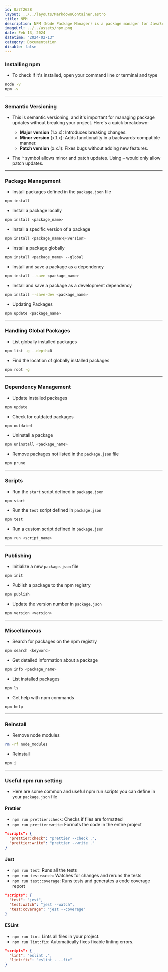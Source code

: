 ```yaml
---
id: 0a7f2628
layout: ../../layouts/MarkdownContainer.astro
title: NPM
description: NPM (Node Package Manager) is a package manager for JavaScript that allows developers to easily share and reuse code. It simplifies dependency management and makes it effortless to install, publish, and manage packages for Node.js projects.
imageUrl: ../../assets/npm.png
date: Feb 13, 2024
datetime: "2024-02-13"
category: Documentation
disable: false
---
```


### Installing npm

- To check if it's installed, open your command line or terminal and type

```bash
node -v
npm -v
```

---

### Semantic Versioning

- This is semantic versioning, and it's important for managing package updates without breaking your project. Here's a quick breakdown:

  - **Major version** (1.x.x): Introduces breaking changes.
  - **Minor version** (x.1.x): Adds functionality in a backwards-compatible manner.
  - **Patch version** (x.x.1): Fixes bugs without adding new features.

- The `^` symbol allows minor and patch updates. Using `~` would only allow patch updates.

---

### Package Management

- Install packages defined in the `package.json` file

```bash
npm install
```

- Install a package locally

```bash
npm install <package_name>
```

- Install a specific version of a package

```bash
npm install <package_name>@<version>
```

- Install a package globally

```bash
npm install <package_name> --global
```

- Install and save a package as a dependency

```bash
npm install --save <package_name>
```

- Install and save a package as a development dependency

```bash
npm install --save-dev <package_name>
```

- Updating Packages

```bash
npm update <package_name>
```

---

### Handling Global Packages

- List globally installed packages

```bash
npm list -g --depth=0
```

- Find the location of globally installed packages

```bash
npm root -g
```

---

### Dependency Management

- Update installed packages

```bash
npm update
```

- Check for outdated packages

```bash
npm outdated
```

- Uninstall a package

```bash
npm uninstall <package_name>
```

- Remove packages not listed in the `package.json` file

```bash
npm prune
```

---

### Scripts

- Run the `start` script defined in `package.json`

```bash
npm start
```

- Run the `test` script defined in `package.json`

```bash
npm test
```

- Run a custom script defined in `package.json`

```bash
npm run <script_name>
```

---

### Publishing

- Initialize a new `package.json` file

```bash
npm init
```

- Publish a package to the npm registry

```bash
npm publish
```

- Update the version number in `package.json`

```bash
npm version <version>
```

---

### Miscellaneous

- Search for packages on the npm registry

```bash
npm search <keyword>
```

- Get detailed information about a package

```bash
npm info <package_name>
```

- List installed packages

```bash
npm ls
```

- Get help with npm commands

```bash
npm help
```

---

### Reinstall

- Remove node modules

```bash
rm -rf node_modules
```

- Reinstall

```bash
npm i
```

---

### Useful npm run setting

- Here are some common and useful npm run scripts you can define in your `package.json` file

#### Prettier

- `npm run prettier:check`: Checks if files are formatted
- `npm run prettier:write`: Formats the code in the entire project

```json
"scripts": {
  "prettier:check": "prettier --check .",
  "prettier:write": "prettier --write ."
}
```

#### Jest

- `npm run test`: Runs all the tests
- `npm run test:watch`: Watches for changes and reruns the tests
- `npm run test:coverage`: Runs tests and generates a code coverage report

```json
"scripts": {
  "test": "jest",
  "test:watch": "jest --watch",
  "test:coverage": "jest --coverage"
}
```

#### ESLint

- `npm run lint`: Lints all files in your project.
- `npm run lint:fix`: Automatically fixes fixable linting errors.

```json
"scripts": {
  "lint": "eslint .",
  "lint:fix": "eslint . --fix"
}
```
